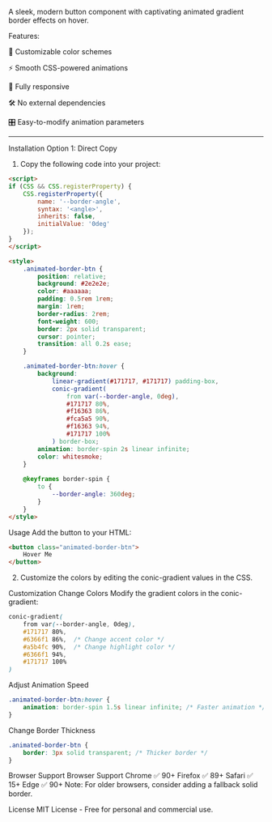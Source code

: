 A sleek, modern button component with captivating animated gradient border effects on hover.

Features:

🎨 Customizable color schemes

⚡ Smooth CSS-powered animations

📱 Fully responsive

🛠 No external dependencies

🎛 Easy-to-modify animation parameters
__________________________________________________________________________________

Installation
Option 1: Direct Copy
1. Copy the following code into your project:
```html
<script>
if (CSS && CSS.registerProperty) {
    CSS.registerProperty({
        name: '--border-angle',
        syntax: '<angle>',
        inherits: false,
        initialValue: '0deg'
    });
}
</script>

<style>
    .animated-border-btn {
        position: relative;
        background: #2e2e2e;
        color: #aaaaaa;
        padding: 0.5rem 1rem;
        margin: 1rem;
        border-radius: 2rem;
        font-weight: 600;
        border: 2px solid transparent;
        cursor: pointer;
        transition: all 0.2s ease;
    }

    .animated-border-btn:hover {
        background: 
            linear-gradient(#171717, #171717) padding-box,
            conic-gradient(
                from var(--border-angle, 0deg),
                #171717 80%,
                #f16363 86%,
                #fca5a5 90%,
                #f16363 94%,
                #171717 100%
            ) border-box;
        animation: border-spin 2s linear infinite;
        color: whitesmoke;
    }
    
    @keyframes border-spin {
        to {
            --border-angle: 360deg;
        }
    }
</style>
```
Usage
Add the button to your HTML:
```HTML
<button class="animated-border-btn">
    Hover Me
</button>
```
2. Customize the colors by editing the conic-gradient values in the CSS.

Customization
Change Colors
Modify the gradient colors in the conic-gradient:

```CSS
conic-gradient(
    from var(--border-angle, 0deg),
    #171717 80%,
    #6366f1 86%,  /* Change accent color */
    #a5b4fc 90%,  /* Change highlight color */
    #6366f1 94%,
    #171717 100%
)
```
Adjust Animation Speed
```CSS
.animated-border-btn:hover {
    animation: border-spin 1.5s linear infinite; /* Faster animation */
}
```
Change Border Thickness
```CSS
.animated-border-btn {
    border: 3px solid transparent; /* Thicker border */
}
```
Browser Support
Browser	Support
Chrome	✅ 90+
Firefox	✅ 89+
Safari	✅ 15+
Edge	✅ 90+
Note: For older browsers, consider adding a fallback solid border.

License
MIT License - Free for personal and commercial use.
